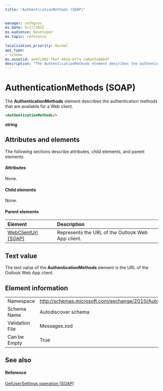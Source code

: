 ```yaml
---
title: "AuthenticationMethods (SOAP)"
 
 
manager: sethgros
ms.date: 9/17/2015
ms.audience: Developer
ms.topic: reference
 
localization_priority: Normal
api_type:
- schema
ms.assetid: ae97c802-f6ef-46da-b774-ca0a5feb664f
description: "The AuthenticationMethods element describes the authentication methods that are available for a Web client."
---
```


# AuthenticationMethods (SOAP)

The **AuthenticationMethods** element describes the authentication methods that are available for a Web client. 
  
```XML
<AuthenticationMethods/>
```

 **string**
## Attributes and elements

The following sections describe attributes, child elements, and parent elements.
  
#### Attributes

None.
  
#### Child elements

None.
  
#### Parent elements

|**Element**|**Description**|
|:-----|:-----|
|[WebClientUrl (SOAP)](webclienturl-soap.md) <br/> |Represents the URL of the Outlook Web App client.  <br/> |
   
## Text value

The text value of the **AuthenticationMethods** element is the URL of the Outlook Web App client. 
  
## Element information

|||
|:-----|:-----|
|Namespace  <br/> |http://schemas.microsoft.com/exchange/2010/Autodiscover  <br/> |
|Schema Name  <br/> |Autodiscover schema  <br/> |
|Validation File  <br/> |Messages.xsd  <br/> |
|Can be Empty  <br/> |True  <br/> |
   
## See also

#### Reference

[GetUserSettings operation (SOAP)](getusersettings-operation-soap.md)

